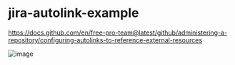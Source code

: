 # jira-autolink-example

https://docs.github.com/en/free-pro-team@latest/github/administering-a-repository/configuring-autolinks-to-reference-external-resources

![image](https://user-images.githubusercontent.com/1869157/95915799-55fa5e80-0d6d-11eb-8e2b-18787caf83eb.png)
